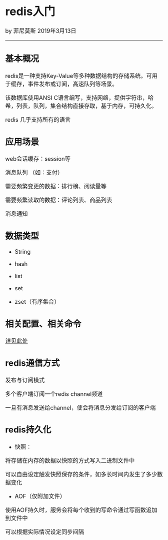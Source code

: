 <font size="4">

# redis入门

by 菲尼莫斯  2019年3月13日

---

## 基本概况

redis是一种支持Key-Value等多种数据结构的存储系统。可用于缓存，事件发布或订阅，高速队列等场景。

该数据库使用ANSI C语言编写，支持网络，提供字符串，哈希，列表，队列，集合结构直接存取，基于内存，可持久化。

redis 几乎支持所有的语言

## 应用场景

web会话缓存：session等

消息队列 （如：支付）

需要频繁变更的数据：排行榜、阅读量等 

需要频繁读取的数据：评论列表、商品列表

消息通知

## 数据类型

* String

* hash

* list

* set

* zset（有序集合）

## 相关配置、相关命令

[详见此处](https://www.cnblogs.com/yuhangwang/p/5817930.html)

## redis通信方式

发布与订阅模式

多个客户端订阅一个redis channel频道

一旦有消息发送给channel，便会将消息分发给订阅的客户端

## redis持久化

* 快照：

将存储在内存的数据以快照的方式写入二进制文件中

可以自由设定触发快照保存的条件，如多长时间内发生了多少数据变化

* AOF（仅附加文件）

使用AOF持久时，服务会将每个收到的写命令通过写函数追加到文件中

可以根据实际情况设定同步间隔


</font>